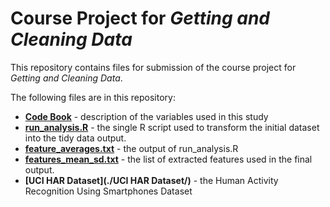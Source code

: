 # Course Project for *Getting and Cleaning Data*

This repository contains files for submission of the course project for
*Getting and Cleaning Data*. 

The following files are in this repository:
* **[Code Book](./CodeBook.md)** - description of the variables used in this study
* **[run_analysis.R](./run_analysis.R)** - the single R script used to transform the initial dataset into the tidy data output.
* **[feature_averages.txt](./feature_averages.txt)** - the output of run_analysis.R
* **[features_mean_sd.txt](./features_mean_sd.txt)** - the list of extracted features used in the final output.
* **[UCI HAR Dataset](./UCI HAR Dataset/)** - the Human Activity Recognition Using Smartphones Dataset

